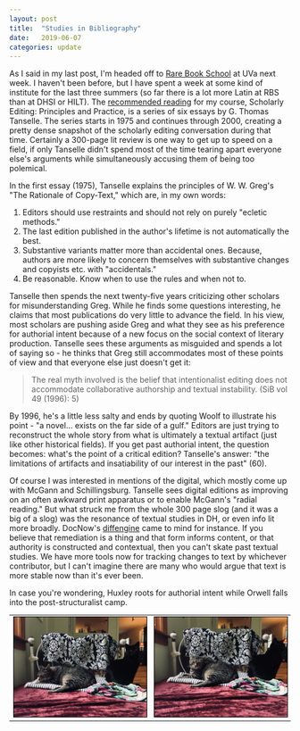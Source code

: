 ```yaml
---
layout: post
title:  "Studies in Bibliography"
date:   2019-06-07
categories: update
---
```


As I said in my last post, I'm headed off to [Rare Book School](https://rarebookschool.org) at UVa next week. I haven't been before, but I have spent a week at some kind of institute for the last three summers (so far there is a lot more Latin at RBS than at DHSI or HILT). The [recommended reading](https://rarebookschool.org/courses/general/g55/reading-list/) for my course, Scholarly Editing: Principles and Practice, is a series of six essays by G. Thomas Tanselle. The series starts in 1975 and continues through 2000, creating a pretty dense snapshot of the scholarly editing conversation during that time. Certainly a 300-page lit review is one way to get up to speed on a field, if only Tanselle didn't spend most of the time tearing apart everyone else's arguments while simultaneously accusing them of being too polemical. 

In the first essay (1975), Tanselle explains the principles of W. W. Greg's "The Rationale of Copy-Text," which are, in my own words: 

1. Editors should use restraints and should not rely on purely "ecletic methods." 
2. The last edition published in the author's lifetime is not automatically the best.
3. Substantive variants matter more than accidental ones. Because, authors are more likely to concern themselves with substantive changes and copyists etc. with "accidentals."
4. Be reasonable. Know when to use the rules and when not to. 

Tanselle then spends the next twenty-five years criticizing other scholars for misunderstanding Greg. While he finds some questions interesting, he claims that most publications do very little to advance the field. In his view, most  scholars are pushing aside Greg and what they see as his preference for authorial intent because of a new focus on the social context of literary production. Tanselle sees these arguments as misguided and spends a lot of saying so - he thinks that Greg still accommodates most of these points of view and that everyone else just doesn't get it: 

> The real myth involved is the belief that intentionalist editing does not accommodate collaborative authorship and textual instability. (SiB vol 49 (1996): 5)

By 1996, he's a little less salty and ends by quoting Woolf to illustrate his point - "a novel... exists on the far side of a gulf." Editors are just trying to reconstruct the whole story from what is ultimately a textual artifact (just like other historical fields). If you get past authorial intent, the question becomes: what's the point of a critical edition? Tanselle's answer: "the limitations of artifacts and insatiability of our interest in the past" (60).

Of course I was interested in mentions of the digital, which mostly come up with McGann and Schillingsburg. Tanselle sees digital editions as improving on an often awkward print apparatus or to enable McGann's "radial reading." But what struck me from the whole 300 page slog (and it was a big of a slog) was the resonance of textual studies in DH, or even info lit more broadly. DocNow's [diffengine](https://github.com/DocNow/diffengine) came to mind for instance. If you believe that remediation is a thing and that form informs content, or that authority is constructed and contextual, then you can't skate past textual studies. We have more tools now for tracking changes to text by whichever contributor, but I can't imagine there are many who would argue that text is more stable now than it's ever been. 

In case you're wondering, Huxley roots for authorial intent while Orwell falls into the post-structuralist camp. 

<table>
	<tr><td>
<a href="/assets/cats1.jpg"><img src="/assets/cats1.jpg" alt="that look that cats give" style=" border: 1px solid black;"></a> </td><td> <a href="/assets/cats2.jpg"><img src="/assets/cats2.jpg" alt="that look that cats give" style="border: 1px solid black;"></a> </td></tr></table>





